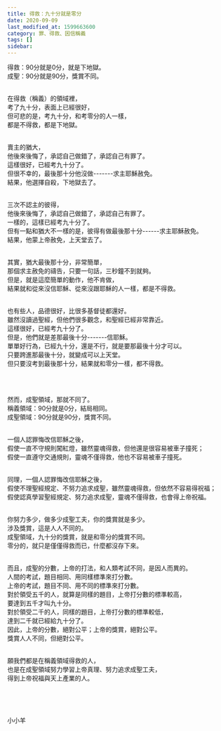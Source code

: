 ```yaml
---
title: 得救：九十分就是零分
date: 2020-09-09
last_modified_at: 1599663600
category: 罪、得救、因信稱義
tags: []
sidebar: 
---
```


<p>得救：90分就是0分，就是下地獄。<br/>
成聖：90分就是90分，獎賞不同。</p>
<p><br/>
在得救（稱義）的領域裡，<br/>
考了九十分，表面上已經很好，<br/>
但可悲的是，考九十分，和考零分的人一樣，<br/>
都是不得救，都是下地獄。</p>
<p><br/>
賣主的猶大，<br/>
他後來後悔了，承認自己做錯了，承認自己有罪了。<br/>
這樣很好，已經考九十分了。<br/>
但很不幸的，最後那十分他沒做-------求主耶穌赦免。<br/>
結果，他選擇自殺，下地獄去了。</p>
<p><br/>
三次不認主的彼得，<br/>
他後來後悔了，承認自己做錯了，承認自己有罪了。<br/>
一樣的，這樣已經考九十分了。<br/>
但有一點和猶大不一樣的是，彼得有做最後那十分------求主耶穌赦免。<br/>
結果，他蒙上帝赦免，上天堂去了。</p>
<p><br/>
其實，猶大最後那十分，非常簡單，<br/>
那個求主赦免的禱告，只要一句話，三秒鐘不到就夠。<br/>
但是，就是這麼簡單的動作，他不肯做，<br/>
結果就和從來沒信耶穌、從來沒跟耶穌的人一樣，都是不得救。</p>
<p><br/>
也有些人，品德很好，比很多基督徒都還好。<br/>
雖然沒讀過聖經，但他們很多觀念，和聖經已經非常靠近。<br/>
這樣很好，已經考九十分了。<br/>
但是，他們就是差那最後十分-------信耶穌。<br/>
單單好行為，已經九十分，還是不行，就是要那最後十分才可以。<br/>
只要跨進那最後十分，就變成可以上天堂。<br/>
但只要沒考到最後那十分，結果就和零分一樣，都不得救。</p>
<p> </p>
<p><br/>
然而，成聖領域，那就不同了。<br/>
稱義領域：90分就是0分，結局相同。<br/>
成聖領域：90分就是90分，獎賞不同。</p>
<p><br/>
一個人認罪悔改信耶穌之後，<br/>
假使一直不守規則闖紅燈，雖然靈魂得救，但他還是很容易被車子撞死；<br/>
假使一直遵守交通規則，靈魂不僅得救，他也不容易被車子撞死。</p>
<p><br/>
同理，一個人認罪悔改信耶穌之後，<br/>
假使不理聖經規定、不努力追求成聖，雖然靈魂得救，但依然不容易得祝福；<br/>
假使認真學習聖經規定、努力追求成聖，靈魂不僅得救，也會得上帝祝福。</p>
<p><br/>
你努力多少，做多少成聖工夫，你的獎賞就是多少。<br/>
涉及獎賞，這是人人不同的。<br/>
成聖領域，九十分的獎賞，就是和零分的獎賞不同。<br/>
零分的，就只是僅僅得救而已，什麼都沒存下來。</p>
<p><br/>
而且，成聖的分數，上帝的打法，和人類考試不同，是因人而異的。<br/>
人間的考試，題目相同、用同樣標準來打分數。<br/>
上帝的考試，題目不同、用不同的標準來打分數。<br/>
對於領受五千的人，就算是同樣的題目，上帝打分數的標準較高，<br/>
要達到五千才叫九十分。<br/>
對於領受二千的人，同樣的題目，上帝打分數的標準較低，<br/>
達到二千就已經給九十分了。<br/>
因此，上帝的分數，絕對公平；上帝的獎賞，絕對公平。<br/>
獎賞人人不同，但絕對公平。</p>
<p><br/>
願我們都是在稱義領域得救的人，<br/>
也是在成聖領域努力學習上帝真理、努力追求成聖工夫，<br/>
得到上帝祝福與天上產業的人。</p>
<p> </p>
<p> </p>
<p>小小羊</p>
